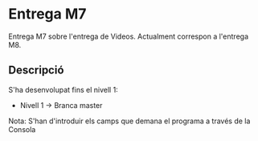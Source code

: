 # Entrega M7
Entrega M7 sobre l'entrega de Videos. Actualment correspon a l'entrega M8.

## Descripció
S'ha desenvolupat fins el nivell 1: 

* Nivell 1 -> Branca master

Nota: S'han d'introduir els camps que demana el programa a través de la Consola

